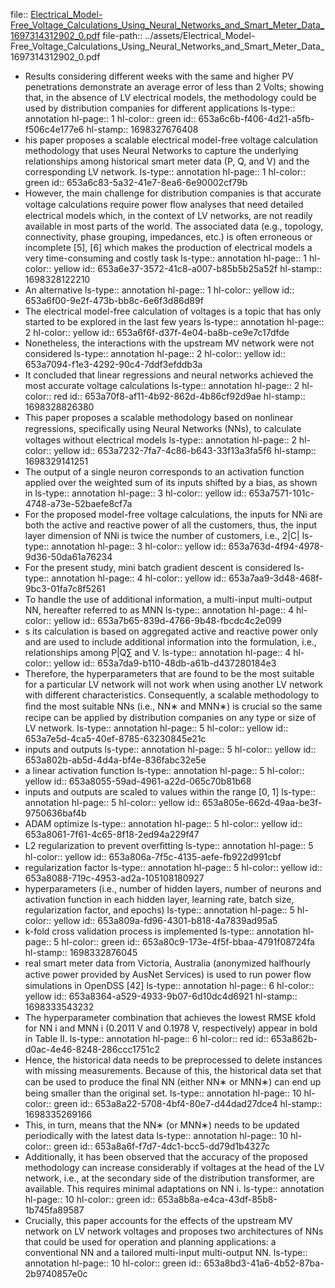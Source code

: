 file:: [Electrical_Model-Free_Voltage_Calculations_Using_Neural_Networks_and_Smart_Meter_Data_1697314312902_0.pdf](../assets/Electrical_Model-Free_Voltage_Calculations_Using_Neural_Networks_and_Smart_Meter_Data_1697314312902_0.pdf)
file-path:: ../assets/Electrical_Model-Free_Voltage_Calculations_Using_Neural_Networks_and_Smart_Meter_Data_1697314312902_0.pdf

- Results considering different weeks with the same and higher PV penetrations demonstrate an average error of less than 2 Volts; showing that, in the absence of LV electrical models, the methodology could be used by distribution companies for different applications
  ls-type:: annotation
  hl-page:: 1
  hl-color:: green
  id:: 653a6c6b-f406-4d21-a5fb-f506c4e177e6
  hl-stamp:: 1698327676408
- his paper proposes a scalable electrical model-free voltage calculation methodology that uses Neural Networks to capture the underlying relationships among historical smart meter data (P, Q, and V) and the corresponding LV network.
  ls-type:: annotation
  hl-page:: 1
  hl-color:: green
  id:: 653a6c83-5a32-41e7-8ea6-6e90002cf79b
- However, the main challenge for distribution companies is that accurate voltage calculations require power ﬂow analyses that need detailed electrical models which, in the context of LV networks, are not readily available in most parts of the world. The associated data (e.g., topology, connectivity, phase grouping, impedances, etc.) is often erroneous or incomplete [5], [6] which makes the production of electrical models a very time-consuming and costly task
  ls-type:: annotation
  hl-page:: 1
  hl-color:: yellow
  id:: 653a6e37-3572-41c8-a007-b85b5b25a52f
  hl-stamp:: 1698328122210
- An alternative
  ls-type:: annotation
  hl-page:: 1
  hl-color:: yellow
  id:: 653a6f00-9e2f-473b-bb8c-6e6f3d86d89f
- The electrical model-free calculation of voltages is a topic that has only started to be explored in the last few years
  ls-type:: annotation
  hl-page:: 2
  hl-color:: yellow
  id:: 653a6f6f-d37f-4e04-ba8b-ce9e7c17dfde
- Nonetheless, the interactions with the upstream MV network were not considered
  ls-type:: annotation
  hl-page:: 2
  hl-color:: yellow
  id:: 653a7094-f1e3-4292-90c4-7ddf3efddb3a
- It concluded that linear regressions and neural networks achieved the most accurate voltage calculations
  ls-type:: annotation
  hl-page:: 2
  hl-color:: red
  id:: 653a70f8-af11-4b92-862d-4b86cf92d9ae
  hl-stamp:: 1698328826380
- This paper proposes a scalable methodology based on nonlinear regressions, speciﬁcally using Neural Networks (NNs), to calculate voltages without electrical models
  ls-type:: annotation
  hl-page:: 2
  hl-color:: yellow
  id:: 653a7232-7fa7-4c86-b643-33f13a3fa5f6
  hl-stamp:: 1698329141251
- The output of a single neuron corresponds to an activation function applied over the weighted sum of its inputs shifted by a bias, as shown in 
  ls-type:: annotation
  hl-page:: 3
  hl-color:: yellow
  id:: 653a7571-101c-4748-a73e-52baefe8cf7a
- For the proposed model-free voltage calculations, the inputs for NNi are both the active and reactive power of all the customers, thus, the input layer dimension of NNi is twice the number of customers, i.e., 2|C|
  ls-type:: annotation
  hl-page:: 3
  hl-color:: yellow
  id:: 653a763d-4f94-4978-9d36-50da61a76234
- For the present study, mini batch gradient descent is considered
  ls-type:: annotation
  hl-page:: 4
  hl-color:: yellow
  id:: 653a7aa9-3d48-468f-9bc3-01fa7c8f5261
- To handle the use of additional information, a multi-input multi-output NN, hereafter referred to as MNN
  ls-type:: annotation
  hl-page:: 4
  hl-color:: yellow
  id:: 653a7b65-839d-4766-9b48-fbcdc4c2e099
- s its calculation is based on aggregated active and reactive power only and are used to include additional information into the formulation, i.e., relationships among P|Q∑ and V.
  ls-type:: annotation
  hl-page:: 4
  hl-color:: yellow
  id:: 653a7da9-b110-48db-a61b-d437280184e3
- Therefore, the hyperparameters that are found to be the most suitable for a particular LV network will not work when using another LV network with different characteristics. Consequently, a scalable methodology to ﬁnd the most suitable NNs (i.e., NN∗ and MNN∗) is crucial so the same recipe can be applied by distribution companies on any type or size of LV network.
  ls-type:: annotation
  hl-page:: 5
  hl-color:: yellow
  id:: 653a7e5d-4ca5-40ef-8785-63230845e21c
- inputs and outputs
  ls-type:: annotation
  hl-page:: 5
  hl-color:: yellow
  id:: 653a802b-ab5d-4d4a-bf4e-836fabc32e5e
- a linear activation function
  ls-type:: annotation
  hl-page:: 5
  hl-color:: yellow
  id:: 653a8055-59ad-4961-a22d-065c70b81b68
- inputs and outputs are scaled to values within the range [0, 1]
  ls-type:: annotation
  hl-page:: 5
  hl-color:: yellow
  id:: 653a805e-662d-49aa-be3f-9750636baf4b
- ADAM optimize
  ls-type:: annotation
  hl-page:: 5
  hl-color:: yellow
  id:: 653a8061-7f61-4c65-8f18-2ed94a229f47
- L2 regularization to prevent overﬁtting
  ls-type:: annotation
  hl-page:: 5
  hl-color:: yellow
  id:: 653a806a-7f5c-4135-aefe-fb922d991cbf
- regularization factor
  ls-type:: annotation
  hl-page:: 5
  hl-color:: yellow
  id:: 653a8088-719c-4953-ad2a-105108180927
- hyperparameters (i.e., number of hidden layers, number of neurons and activation function in each hidden layer, learning rate, batch size, regularization factor, and epochs)
  ls-type:: annotation
  hl-page:: 5
  hl-color:: yellow
  id:: 653a809a-fd96-4301-b818-4a7839ad95a5
- k-fold cross validation process is implemented
  ls-type:: annotation
  hl-page:: 5
  hl-color:: green
  id:: 653a80c9-173e-4f5f-bbaa-4791f08724fa
  hl-stamp:: 1698332876045
- real smart meter data from Victoria, Australia (anonymized halfhourly active power provided by AusNet Services) is used to run power ﬂow simulations in OpenDSS [42]
  ls-type:: annotation
  hl-page:: 6
  hl-color:: yellow
  id:: 653a8364-a529-4933-9b07-6d10dc4d6921
  hl-stamp:: 1698333543232
- The hyperparameter combination that achieves the lowest RMSE kfold for NN i and MNN i (0.2011 V and 0.1978 V, respectively) appear in bold in Table II.
  ls-type:: annotation
  hl-page:: 6
  hl-color:: red
  id:: 653a862b-d0ac-4e46-8248-286ccc1751c2
- Hence, the historical data needs to be preprocessed to delete instances with missing measurements. Because of this, the historical data set that can be used to produce the ﬁnal NN (either NN∗ or MNN∗) can end up being smaller than the original set.
  ls-type:: annotation
  hl-page:: 10
  hl-color:: green
  id:: 653a8a22-5708-4bf4-80e7-d44dad27dce4
  hl-stamp:: 1698335269166
- This, in turn, means that the NN∗ (or MNN∗) needs to be updated periodically with the latest data 
  ls-type:: annotation
  hl-page:: 10
  hl-color:: green
  id:: 653a8a6f-f7d7-4dc1-bcc5-dd79d1b4327c
- Additionally, it has been observed that the accuracy of the proposed methodology can increase considerably if voltages at the head of the LV network, i.e., at the secondary side of the distribution transformer, are available. This requires minimal adaptations on NN i.
  ls-type:: annotation
  hl-page:: 10
  hl-color:: green
  id:: 653a8b8a-e4ca-43df-85b8-1b745fa89587
- Crucially, this paper accounts for the effects of the upstream MV network on LV network voltages and proposes two architectures of NNs that could be used for operation and planning applications: a conventional NN and a tailored multi-input multi-output NN.
  ls-type:: annotation
  hl-page:: 10
  hl-color:: green
  id:: 653a8bd3-41a6-4b52-87ba-2b9740857e0c
